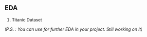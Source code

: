 ## EDA
1. Titanic Dataset






*(P.S. : You can use for further EDA in your project. Still working on it)*
